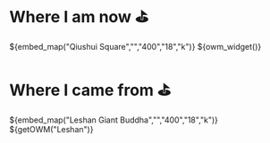 
# Where I am now ⛳
${embed_map("Qiushui Square","","400","18","k")}
${owm_widget()}

# Where I came from ⛳
${embed_map("Leshan Giant Buddha","","400","18","k")}
${getOWM("Leshan")}